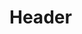 <!-- TITLE: Spell: Hornet's Sting -->
<!-- SUBTITLE: Your familiarity with the form of the hornet lets you sting your target with a jarring, brutal force.  Your target is damaged and understandably quite irritated with you. -->

# Header